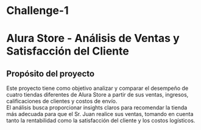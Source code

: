 # Challenge-1
# Alura Store - Análisis de Ventas y Satisfacción del Cliente

## Propósito del proyecto

Este proyecto tiene como objetivo analizar y comparar el desempeño de cuatro tiendas diferentes de Alura Store a partir de sus ventas, ingresos, calificaciones de clientes y costos de envío.  
El análisis busca proporcionar insights claros para recomendar la tienda más adecuada para que el Sr. Juan realice sus ventas, tomando en cuenta tanto la rentabilidad como la satisfacción del cliente y los costos logísticos.

